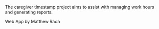The caregiver timestamp project aims to assist with managing work hours and generating reports.

Web App by Matthew Rada